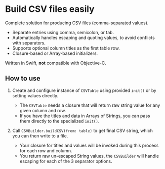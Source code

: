Build CSV files easily
==============================

Complete solution for producing CSV files (comma-separated values).

- Separate entries using comma, semicolon, or tab.
- Automatically handles escaping and quoting values, to avoid conflicts with separators.
- Supports optional column titles as the first table row.
- Closure-based or Array-based initializers.

Written in Swift, **not** compatible with Objective-C.

How to use
------------------------------

1. Create and configure instance of `CSVTable` using provided `init()` or by setting values directly.
    - The `CSVTable` needs a closure that will return raw string value for any given column and row.
    - If you have the titles and data in Arrays of Strings, you can pass them directly to the specialized `init()`.
    
2. Call `CSVBuilder.buildCSV(from: table)` to get final CSV string, which you can then write to a file.
    - Your closure for titles and values will be invoked during this process for each row and column.
    - You return raw un-escaped String values, the `CSVBuilder` will handle escaping for each of the 3 separator options.
